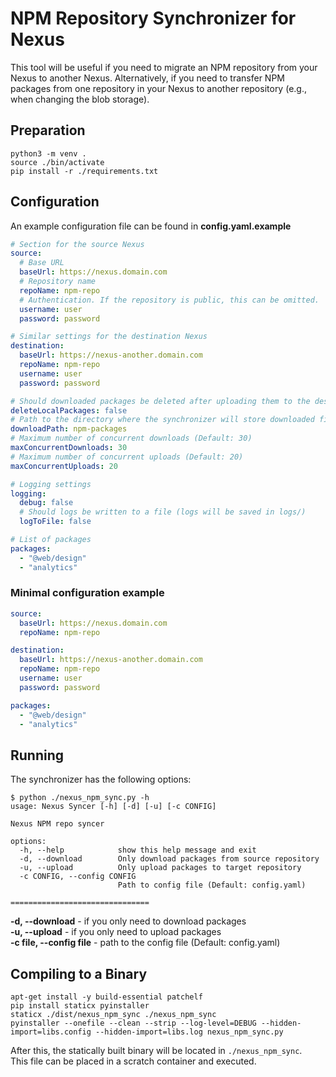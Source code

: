 # NPM Repository Synchronizer for Nexus
  
This tool will be useful if you need to migrate an NPM repository from your Nexus to another Nexus. Alternatively, if you need to transfer NPM packages from one repository in your Nexus to another repository (e.g., when changing the blob storage).
  
## Preparation
```shell
python3 -m venv .
source ./bin/activate
pip install -r ./requirements.txt
```

## Configuration
An example configuration file can be found in **config.yaml.example**

```yaml
# Section for the source Nexus
source:
  # Base URL
  baseUrl: https://nexus.domain.com
  # Repository name
  repoName: npm-repo
  # Authentication. If the repository is public, this can be omitted.
  username: user
  password: password

# Similar settings for the destination Nexus
destination:
  baseUrl: https://nexus-another.domain.com
  repoName: npm-repo
  username: user
  password: password

# Should downloaded packages be deleted after uploading them to the destination Nexus? (Default: false)
deleteLocalPackages: false
# Path to the directory where the synchronizer will store downloaded files (Default: npm-packages)
downloadPath: npm-packages
# Maximum number of concurrent downloads (Default: 30)
maxConcurrentDownloads: 30
# Maximum number of concurrent uploads (Default: 20)
maxConcurrentUploads: 20

# Logging settings
logging:
  debug: false
  # Should logs be written to a file (logs will be saved in logs/)
  logToFile: false

# List of packages
packages:
  - "@web/design"
  - "analytics"
```

### Minimal configuration example
```yaml
source:
  baseUrl: https://nexus.domain.com
  repoName: npm-repo

destination:
  baseUrl: https://nexus-another.domain.com
  repoName: npm-repo
  username: user
  password: password

packages:
  - "@web/design"
  - "analytics"
```

## Running
The synchronizer has the following options:
```shell
$ python ./nexus_npm_sync.py -h
usage: Nexus Syncer [-h] [-d] [-u] [-c CONFIG]

Nexus NPM repo syncer

options:
  -h, --help            show this help message and exit
  -d, --download        Only download packages from source repository
  -u, --upload          Only upload packages to target repository
  -c CONFIG, --config CONFIG
                        Path to config file (Default: config.yaml)

===============================
```
**-d, --download** - if you only need to download packages  
**-u, --upload** - if you only need to upload packages  
**-c file, --config file** - path to the config file (Default: config.yaml)

## Compiling to a Binary
```shell
apt-get install -y build-essential patchelf
pip install staticx pyinstaller
staticx ./dist/nexus_npm_sync ./nexus_npm_sync
pyinstaller --onefile --clean --strip --log-level=DEBUG --hidden-import=libs.config --hidden-import=libs.log nexus_npm_sync.py
```
After this, the statically built binary will be located in `./nexus_npm_sync`.  
This file can be placed in a scratch container and executed.
